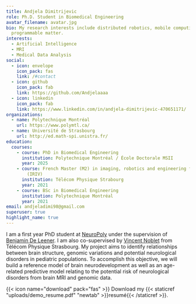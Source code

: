 ```yaml
---
title: Andjela Dimitrijevic
role: Ph.D. Student in Biomedical Engineering
avatar_filename: avatar.jpg
bio: My research interests include distributed robotics, mobile computing and
  programmable matter.
interests:
  - Artificial Intelligence
  - MRI
  - Medical Data Analysis
social:
  - icon: envelope
    icon_pack: fas
    link: /#contact
  - icon: github
    icon_pack: fab
    link: https://github.com/Andjelaaaa
  - icon: linkedin
    icon_pack: fab
    link: https://www.linkedin.com/in/andjela-dimitrijevic-470651171/
organizations:
  - name: Polytechnique Montréal
    url: https://www.polymtl.ca/
  - name: Université de Strasbourg
    url: http://ed.math-spi.unistra.fr/
education:
  courses:
    - course: PhD in Biomedical Engineering
      institution: Polytechnique Montréal / École Doctorale MSII
      year: 2025
    - course: French Master (M2) in imaging, robotics and engineering for the living
        (IRIV)
      institution: Télécom Physique Strabourg
      year: 2021
    - course: BSc in Biomedical Engineering
      institution: Polytechnique Montréal
      year: 2021
email: andjeladimi98@gmail.com
superuser: true
highlight_name: true
---
```

I am a first year PhD student at [NeuroPoly](https://neuro.polymtl.ca/index.html) under the supervision of [Benjamin De Leener](https://www.polymtl.ca/expertises/en/de-leener-benjamin). I am also co-supervised by [Vincent Noblet](https://images.icube.unistra.fr/en/index.php/Vincent_Noblet) from Télécom Physique Strasbourg. My project aims to identify relationships between brain structure, genomic variations and potential neurological disorders in pediatric populations. To accomplish this objective, we will build a reference model of brain neurodevelopment as well as an age-related predictive model relating to the potential risk of neurological disorders from brain MRI and genomic data.



{{< icon name="download" pack="fas" >}} Download my {{< staticref "uploads/demo_resume.pdf" "newtab" >}}resumé{{< /staticref >}}.